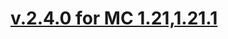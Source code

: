 # [v.2.4.0 for MC 1.21,1.21.1](https://github.com/XxRexRaptorxX/CityCraft/compare/v.2.4.0-dev1...v.2.4.0-dev3)

